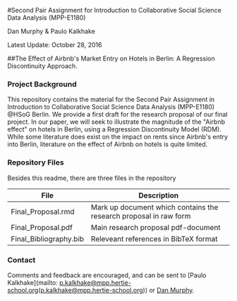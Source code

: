 #Second Pair Assignment for Introduction to Collaborative Social Science Data Analysis (MPP-E1180)

Dan Murphy & Paulo Kalkhake

Latest Update: October 28, 2016

##The Effect of Airbnb's Market Entry on Hotels in Berlin: A Regression Discontinuity Approach.

### Project Background

This repository contains the material for the Second Pair Assignment in Introduction to Collaborative Social Science Data Analysis (MPP-E1180) @HSoG Berlin. We provide a first draft for the research proposal of our final project. In our paper, we will seek to illustrate the magnitude of the "Airbnb effect" on hotels in Berlin, using a Regression Discontinuity Model (RDM). While some literature does exist on the impact on rents since Airbnb's entry into Berlin, literature on the effect of Airbnb on hotels is quite limited. 

### Repository Files

Besides this readme, there are three files in the repository

| File                    | Description |
| ----------------------- | --------------------- | 
| Final_Proposal.rmd    | Mark up document which contains the research proposal in raw form | 
| Final_Proposal.pdf  | Main research proposal pdf-document  |
| Final_Bibliography.bib | Releveant references in BibTeX format |

### Contact
Comments and feedback are encouraged, and can be sent to [Paulo Kalkhake](mailto: p.kalkhake@mpp.hertie-school.org(p.kalkhake@mpp.hertie-school.org)) or [Dan Murphy](mailto:d.murphy@mpp.hertie-school.org(d.murphy@mpp.hertie-school.org)).
